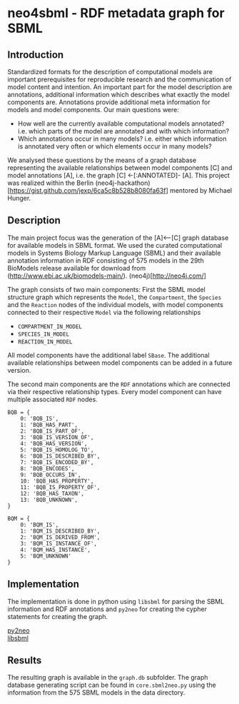 # neo4sbml - RDF metadata graph for SBML

## Introduction
Standardized formats for the description of computational models are important prerequisites for reproducible research and the communication of model content and intention. An important part for the model description are annotations, additional information which describes what exactly the model components are. Annotations provide additional meta information for models and model components.
Our main questions were:
* How well are the currently available computational models annotated?
i.e. which parts of the model are annotated and with which information?
* Which annotations occur in many models?
i.e. either which information is annotated very often or which elements occur in many models?

We analysed these questions by the means of a graph database representing the available relationships between model components [C] and model annotations [A], i.e. the graph [C] <-[:ANNOTATED]- [A].
This project was realized within the Berlin (neo4j-hackathon)[https://gist.github.com/jexp/6ca5c8b528b8080fa63f] mentored by Michael Hunger.

## Description
The main project focus was the generation of the [A]<--[C] graph database for available models in SBML format. We used the curated computational models in Systems Biology Markup Language (SBML) and their available annotation information in RDF consisting of 575 models in the 29th BioModels release available for download from (http://www.ebi.ac.uk/biomodels-main/).
(neo4j)[http://neo4j.com/]

The graph consists of two main components: First the SBML model structure graph which represents the `Model`, the `Compartment`, the `Species` and the `Reaction` nodes of the individual models, with model components connected to their respective `Model` via the following relationships
* `COMPARTMENT_IN_MODEL`
* `SPECIES_IN_MODEL` 
* `REACTION_IN_MODEL`

All model components have the additional label `SBase`.
The additional available relationships between model components can be added in a future version.

The second main components are the `RDF` annotations which are connected via their respective relationship types. Every model component can have multiple associated `RDF` nodes.
```
BQB = {
    0: 'BQB_IS',
    1: 'BQB_HAS_PART',
    2: 'BQB_IS_PART_OF',
    3: 'BQB_IS_VERSION_OF',
    4: 'BQB_HAS_VERSION',
    5: 'BQB_IS_HOMOLOG_TO',
    6: 'BQB_IS_DESCRIBED_BY',
    7: 'BQB_IS_ENCODED_BY',
    8: 'BQB_ENCODES',
    9: 'BQB_OCCURS_IN',
    10: 'BQB_HAS_PROPERTY',
    11: 'BQB_IS_PROPERTY_OF',
    12: 'BQB_HAS_TAXON',
    13: 'BQB_UNKNOWN',
}

BQM = {
    0: 'BQM_IS',
    1: 'BQM_IS_DESCRIBED_BY',
    2: 'BQM_IS_DERIVED_FROM',
    3: 'BQM_IS_INSTANCE_OF',
    4: 'BQM_HAS_INSTANCE',
    5: 'BQM_UNKNOWN'
}
```

## Implementation
The implementation is done in python using `libsbml` for parsing the SBML information and RDF annotations and `py2neo` for creating the cypher statements for creating the graph.

[py2neo](http://py2neo.org/2.0/)  
[libsbml](http://www.sbml.org)

## Results
The resulting graph is available in the `graph.db` subfolder.
The graph database generating script can be found in `core.sbml2neo.py` using the information from the 575 SBML models in the data directory.



